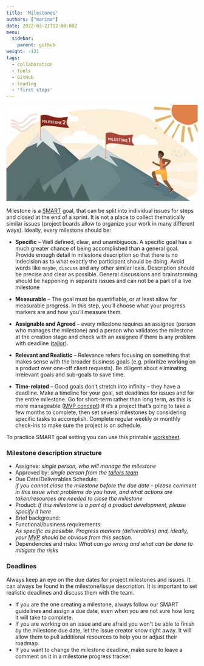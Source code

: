 ```yaml
---
title: 'Milestones'
authors: ["marina"]
date: 2022-03-21T12:00:00Z
menu:
  sidebar:
    parent: github
weight: -131
tags:
  - collaboration
  - tools
  - GitHub
  - leading
  - 'first steps'
---
```


![Milestones](/img/github/milestones.png)

Milestone is a [SMART](https://en.wikipedia.org/wiki/SMART_criteria) goal, that can be split into individual issues for steps and closed at the end of a sprint. It is not a place to collect thematically similar issues (project boards allow to organize your work in many different ways). Ideally, every milestone should be: 

- **Specific** – Well defined, clear, and unambiguous. A specific goal has a much greater chance of being accomplished than a general goal. Provide enough detail in milestone description so that there is no indecision as to what exactly the participant should be doing. Avoid words like `maybe`, `discuss` and any other similar lexis. Description should be precise and clear as possible. General discussions and brainstorming should be happening in separate issues and can not be a part of a live milestone

- **Measurable** – The goal must be quantifiable, or at least allow for measurable progress. In this step, you’ll choose what your progress markers are and how you’ll measure them. 

- **Assignable and Agreed** – every milestone requires an assignee (person who manages the milestone) and a person who validates the milestone at the creation stage and check with an assignee if there is any problem with deadline ([tailor](/growing/personal-growth#tailors)).

- **Relevant and Realistic** – Relevance refers focusing on something that makes sense with the broader business goals (e.g. prioritize working on a product over one-off client requests). Be diligent about eliminating irrelevant goals and sub-goals to save time. 

- **Time-related** – Good goals don’t stretch into infinity – they have a deadline. Make a timeline for your goal, set deadlines for issues and for the entire milestone. Go for short-term rather than long term, as this is more manageable ([MVP concept](/remote-work/planning#mvp)) If it’s a project that’s going to take a few months to complete, then set several milestones by considering specific tasks to accomplish. Complete regular weekly or monthly check-ins to make sure the project is on schedule. 

To practice SMART goal setting you can use this printable [worksheet](/files/SMARTGoalWorksheet.pdf).

### Milestone description structure
- Assignee: 
_single person, who will manage the milestone_
- Approved by: 
_single person from the [tailors team](/growing/personal-growth#tailors)_
- Due Date/Deliverables Schedule:  
_if you cannot close the milestone before the due date - please comment in this issue what problems do you have, and what actions are taken/resources are needed to close the milestone_
- Product: 
_If this milestone is a part of a product development, please specify it here_
- Brief background:
- Functional/business requirements:  
_As specific as possible. Progress markers (deliverables) and, ideally, your [MVP](/remote-work/planning#mvp) should be obvious from this section._
- Dependencies and risks: 
_What can go wrong and what can be done to mitigate the risks_

### Deadlines

Always keep an eye on the due dates for project milestones and issues. It can always be found in the milestone/issue description. It is important to set realistic deadlines and discuss them with the team.

- If you are the one creating a milestone, always follow our SMART guidelines and assign a due date, even when you are not sure how long it will take to complete.
- If you are working on an issue and are afraid you won't be able to finish by the milestone due date, let the issue creator know right away. It will allow them to pull additional resources to help you or adjust their roadmap.
- If you want to change the milestone deadline, make sure to leave a comment on it in a milestone progress tracker.
